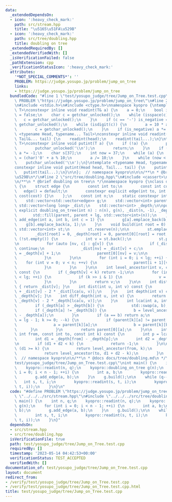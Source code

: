 ```yaml
---
data:
  _extendedDependsOn:
  - icon: ':heavy_check_mark:'
    path: src/stream.hpp
    title: "\u5165\u51FA\u529B"
  - icon: ':heavy_check_mark:'
    path: src/tree/doubling.hpp
    title: doubling on tree
  _extendedRequiredBy: []
  _extendedVerifiedWith: []
  _isVerificationFailed: false
  _pathExtension: cpp
  _verificationStatusIcon: ':heavy_check_mark:'
  attributes:
    '*NOT_SPECIAL_COMMENTS*': ''
    PROBLEM: https://judge.yosupo.jp/problem/jump_on_tree
    links:
    - https://judge.yosupo.jp/problem/jump_on_tree
  bundledCode: "#line 1 \"test/yosupo_judge/tree/Jump_on_Tree.test.cpp\"\n#define\
    \ PROBLEM \"https://judge.yosupo.jp/problem/jump_on_tree\"\n#line 2 \"src/stream.hpp\"\
    \n#include <stdio.h>\n#include <ctype.h>\nnamespace kyopro {\ntemplate <typename\
    \ T>\nconstexpr inline void readint(T& a) {\n    a = 0;\n    bool is_negative\
    \ = false;\n    char c = getchar_unlocked();\n    while (isspace(c)) {\n     \
    \   c = getchar_unlocked();\n    }\n    if (c == '-') is_negative = true, c =\
    \ getchar_unlocked();\n    while (isdigit(c)) {\n        a = 10 * a + (c - '0');\n\
    \        c = getchar_unlocked();\n    }\n    if (is_negative) a *= -1;\n}\ntemplate\
    \ <typename Head, typename... Tail>\nconstexpr inline void readint(Head& head,\
    \ Tail&... tail) {\n    readint(head);\n    readint(tail...);\n}\ntemplate <typename\
    \ T>\nconstexpr inline void putint(T a) {\n    if (!a) {\n        putchar_unlocked('0');\n\
    \        putchar_unlocked('\\n');\n        return;\n    }\n    if (a < 0) putchar_unlocked('-'),\
    \ a *= -1;\n    char s[37];\n    int now = 37;\n    while (a) {\n        s[--now]\
    \ = (char)'0' + a % 10;\n        a /= 10;\n    }\n    while (now < 37) putchar_unlocked(s[now++]);\n\
    \    putchar_unlocked('\\n');\n}\ntemplate <typename Head, typename... Tail>\n\
    constexpr inline void putint(Head head, Tail... tail) {\n    putint(head);\n \
    \   putint(tail...);\n}\n\n};  // namespace kyopro\n\n\n/**\n * @brief \u5165\u51FA\
    \u529B\n*/\n#line 2 \"src/tree/doubling.hpp\"\n#include <cassert>\n#include <vector>\n\
    \n/**\n * @brief doubling on tree\n */\nnamespace kyopro {\nclass doubling_on_tree\
    \ {\n    struct edge {\n        const int to;\n        const int cost;\n     \
    \   edge() = default;\n        constexpr explicit edge(int to, int cost) : to(to),\
    \ cost(cost) {}\n    };\n    const int n;\n    static constexpr int lg = 21;\n\
    \    std::vector<std::vector<edge>> g;\n    std::vector<int> parent[lg];\n   \
    \ std::vector<long long> _dist;\n    std::vector<int> _depth;\n\npublic:\n   \
    \ explicit doubling_on_tree(int n) : n(n), g(n), _dist(n, -1), _depth(n) {\n \
    \       std::fill(parent, parent + lg, std::vector<int>(n));\n    }\n    void\
    \ add_edge(int a, int b, int c = 1) {\n        g[a].emplace_back(b, 1);\n    \
    \    g[b].emplace_back(a, 1);\n    }\n    void build(int root = 0) {\n       \
    \ std::vector<int> st;\n        st.reserve(n);\n\n        st.emplace_back(root);\n\
    \        _dist[root] = 0, _depth[root] = 0, parent[0][root] = root;\n        while\
    \ (!st.empty()) {\n            int v = st.back();\n            st.pop_back();\n\
    \n            for (auto [nv, c] : g[v]) {\n                if (_dist[nv] != -1)\
    \ continue;\n                _dist[nv] = _dist[v] + c;\n                _depth[nv]\
    \ = _depth[v] + 1;\n                parent[0][nv] = v;\n\n                st.emplace_back(nv);\n\
    \            }\n        }\n\n        for (int i = 0; i < lg; ++i) {\n        \
    \    for (int v = 0; v < n; ++v) {\n                parent[i + 1][v] = parent[i][parent[i][v]];\n\
    \            }\n        }\n    }\n\n    int level_ancestor(int v, const int k)\
    \ const {\n        if (_depth[v] < k) return -1;\n\n        for (int i = 0; i\
    \ < lg; ++i) {\n            if (k >> i & 1) {\n                v = parent[i][v];\n\
    \            }\n        }\n        return v;\n    }\n\n    int dist(int v) const\
    \ { return _dist[v]; }\n    int dist(int u, int v) const {\n        return _dist[u]\
    \ + _dist[v] - 2 * _dist[lca(u, v)];\n    }\n    int depth(int v) const { return\
    \ _depth[v]; }\n    int diff_depth(int u, int v) {\n        return _depth[u] +\
    \ _depth[v] - 2 * _depth[lca(u, v)];\n    }\n    int lca(int a, int b) const {\n\
    \        if (_depth[a] > _depth[b]) {\n            std::swap(a, b);\n        }\n\
    \        if (_depth[a] != _depth[b]) {\n            b = level_ancestor(b, _depth[b]\
    \ - _depth[a]);\n        }\n        if (a == b) return a;\n        for (int k\
    \ = lg - 1; k >= 0; --k) {\n            if (parent[k][a] != parent[k][b]) {\n\
    \                a = parent[k][a];\n                b = parent[k][b];\n      \
    \      }\n        }\n        return parent[0][a];\n    }\n\n    int jump(const\
    \ int from, const int to, const int k) const {\n        int p = lca(from, to);\n\
    \        int d1 = _depth[from] - _depth[p];\n        int d2 = _depth[to] - _depth[p];\n\
    \n        if (d1 + d2 < k) {\n            return -1;\n        }\n\n        if\
    \ (d1 >= k) {\n            return level_ancestor(from, k);\n        } else {\n\
    \            return level_ancestor(to, d1 + d2 - k);\n        }\n    }\n};\n};\
    \  // namespace kyopro\n\n/**\n * @docs docs/tree/doubling.md\n */\n#line 4 \"\
    test/yosupo_judge/tree/Jump_on_Tree.test.cpp\"\nint main() {\n    int n, q;\n\
    \    kyopro::readint(n, q);\n    kyopro::doubling_on_tree g(n);\n    for (int\
    \ i = 0; i < n - 1; ++i) {\n        int a, b;\n        kyopro::readint(a, b);\n\
    \        g.add_edge(a, b);\n    }\n    g.build();\n\n    while (q--) {\n     \
    \   int s, t, i;\n        kyopro::readint(s, t, i);\n        kyopro::putint(g.jump(s,\
    \ t, i));\n    }\n}\n"
  code: "#define PROBLEM \"https://judge.yosupo.jp/problem/jump_on_tree\"\n#include\
    \ \"../../../src/stream.hpp\"\n#include \"../../../src/tree/doubling.hpp\"\nint\
    \ main() {\n    int n, q;\n    kyopro::readint(n, q);\n    kyopro::doubling_on_tree\
    \ g(n);\n    for (int i = 0; i < n - 1; ++i) {\n        int a, b;\n        kyopro::readint(a,\
    \ b);\n        g.add_edge(a, b);\n    }\n    g.build();\n\n    while (q--) {\n\
    \        int s, t, i;\n        kyopro::readint(s, t, i);\n        kyopro::putint(g.jump(s,\
    \ t, i));\n    }\n}"
  dependsOn:
  - src/stream.hpp
  - src/tree/doubling.hpp
  isVerificationFile: true
  path: test/yosupo_judge/tree/Jump_on_Tree.test.cpp
  requiredBy: []
  timestamp: '2023-05-14 04:42:53+00:00'
  verificationStatus: TEST_ACCEPTED
  verifiedWith: []
documentation_of: test/yosupo_judge/tree/Jump_on_Tree.test.cpp
layout: document
redirect_from:
- /verify/test/yosupo_judge/tree/Jump_on_Tree.test.cpp
- /verify/test/yosupo_judge/tree/Jump_on_Tree.test.cpp.html
title: test/yosupo_judge/tree/Jump_on_Tree.test.cpp
---
```

